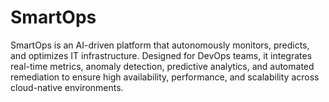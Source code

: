 # SmartOps
SmartOps is an AI-driven platform that autonomously monitors, predicts, and optimizes IT infrastructure. Designed for DevOps teams, it integrates real-time metrics, anomaly detection, predictive analytics, and automated remediation to ensure high availability, performance, and scalability across cloud-native environments.
